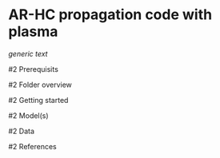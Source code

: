 # AR-HC propagation code with plasma
*generic text*

#2 Prerequisits

#2 Folder overview

#2 Getting started

#2 Model(s)

#2 Data

#2 References


